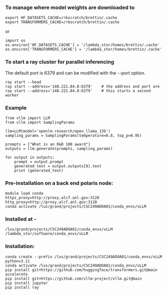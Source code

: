 ### To manage where model weights are downloaded to
	export HF_DATASETS_CACHE=/rbscratch/brettin/.cache
	export TRANSFORMERS_CACHE=/rbscratch/brettin/.cache

 or

 	import os
  	os.environ['HF_DATASETS_CACHE'] = '/lambda_stor/homes/brettin/.cache'
   	os.environ['TRANSFORMERS_CACHE'] = '/lambda_stor/homes/brettin/.cache'

### To start a ray cluster for parallel inferencing
The default port is 6379 and can be modified with the --port option.

	ray start --head
	ray start --address='140.221.84.8:6379'    # the address and port are
 	ray start --address='140.221.84.8:6379'    # this starts a second worker

### Example

	from vllm import LLM
	from vllm import SamplingParams
	
	llm=LLM(model='openlm-research/open_llama_13b')
	sampling_params = SamplingParams(temperature=0.8, top_p=0.95)
	
	prompts = ["What is an R&D 100 award"]
	outputs = llm.generate(prompts, sampling_params)
	
	for output in outputs:
		prompt = output.prompt
		generated_text = output.outputs[0].text
		print (generated_text)



### Pre-installation on a back end polaris node:
	module load conda
	https_proxy=http://proxy.alcf.anl.gov:3128
	http_proxy=http://proxy.alcf.anl.gov:3128
	conda activate /lus/grand/projects/CSC249ADOA01/conda_envs/vLLM




### Installed at -
	/lus/grand/projects/CSC249ADOA01/conda_envs/vLLM
 	/lambda_stor/software/conda_envs/vLLM


### Installation:

	conda create --prefix /lus/grand/projects/CSC249ADOA01/conda_envs/vLLM python=3.11
	conda activate /lus/grand/projects/CSC249ADOA01/conda_envs/vLLM
	pip install git+https://github.com/huggingface/transformers.git@main accelerate
	pip install git+https://github.com/vllm-project/vllm.git@main
	pip install jupyter
	pip install ray



